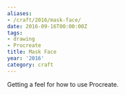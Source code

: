 ```yaml
---
aliases:
- /craft/2016/mask-face/
date: 2016-09-16T00:00:00Z
tags:
- drawing
- Procreate
title: Mask Face
year: '2016'
category: craft
---
```

Getting a feel for how to use Procreate.
